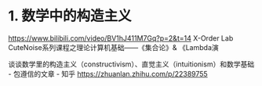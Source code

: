 # 1. 数学中的构造主义





https://www.bilibili.com/video/BV1hJ411M7Gq?p=2&t=14 X-Order Lab CuteNoise系列课程之理论计算机基础——《集合论》& 《Lambda演


谈谈数学里的构造主义（constructivism）、直觉主义（intuitionism）和数学基础 - 包遵信的文章 - 知乎
https://zhuanlan.zhihu.com/p/22389755









